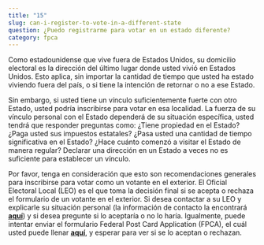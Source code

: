 ```yaml
---
title: "15"
slug: can-i-register-to-vote-in-a-different-state
question: ¿Puedo registrarme para votar en un estado diferente?
category: fpca
---
```

Como estadounidense que vive fuera de Estados Unidos, su domicilio electoral es la dirección del último lugar donde usted vivió en Estados Unidos. Esto aplica, sin importar la cantidad de tiempo que usted ha estado viviendo fuera del país, o si tiene la intención de retornar o no a ese Estado.

Sin embargo, si usted tiene un vínculo suficientemente fuerte con otro Estado, usted podría inscribirse para votar en esa localidad. La fuerza de su vínculo personal con el Estado dependerá de su situación específica, usted tendrá que responder preguntas como: ¿Tiene propiedad en el Estado? ¿Paga usted sus impuestos estatales? ¿Pasa usted una cantidad de tiempo significativa en el Estado? ¿Hace cuánto comenzó a visitar el Estado de manera regular? Declarar una dirección en un Estado a veces no es suficiente para establecer un vínculo. 

Por favor, tenga en consideración que esto son recomendaciones generales para inscribirse para votar como un votante en el exterior. El Oficial Electoral Local (LEO) es el que toma la decisión final si se acepta o rechaza el formulario de un votante en el exterior. Si desea contactar a su LEO y explicarle su situación personal (la información de contacto la encontrará **[aquí](/es/states)**) y si desea pregunte si lo aceptaría o no lo haría. Igualmente, puede intentar enviar el formulario Federal Post Card Application (FPCA), el cuál usted puede llenar **[aquí](/es)**, y esperar para ver si se lo aceptan o rechazan. 